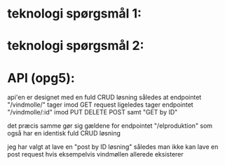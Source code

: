 # teknologi spørgsmål 1:

# teknologi spørgsmål 2:

# API (opg5):
api'en er designet med en fuld CRUD løsning således at endpointet "/vindmolle/" tager imod GET request
ligeledes tager endpointet "/vindmolle/:id" imod PUT DELETE POST samt "GET by ID"

det præcis samme gør sig gældene for endpointet "/elproduktion" som også har en identisk fuld CRUD løsning

jeg har valgt at lave en "post by ID løsning" således man ikke kan lave en post request hvis eksempelvis vindmøllen allerede eksisterer
